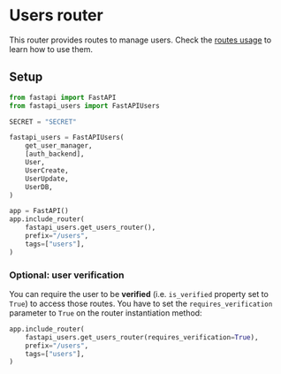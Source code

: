 # Users router

This router provides routes to manage users. Check the [routes usage](../../usage/routes.md) to learn how to use them.

## Setup

```py
from fastapi import FastAPI
from fastapi_users import FastAPIUsers

SECRET = "SECRET"

fastapi_users = FastAPIUsers(
    get_user_manager,
    [auth_backend],
    User,
    UserCreate,
    UserUpdate,
    UserDB,
)

app = FastAPI()
app.include_router(
    fastapi_users.get_users_router(),
    prefix="/users",
    tags=["users"],
)
```

### Optional: user verification

You can require the user to be **verified** (i.e. `is_verified` property set to `True`) to access those routes. You have to set the `requires_verification` parameter to `True` on the router instantiation method:

```py
app.include_router(
    fastapi_users.get_users_router(requires_verification=True),
    prefix="/users",
    tags=["users"],
)
```
